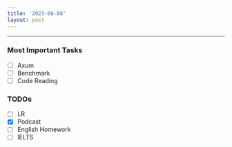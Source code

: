 ```yaml
---
title: '2023-08-08'
layout: post
---
```


---

### Most Important Tasks

- [ ] Axum
- [ ] Benchmark
- [ ] Code Reading

### TODOs

- [ ] LR
- [x] Podcast
- [ ] English Homework
- [ ] IELTS
